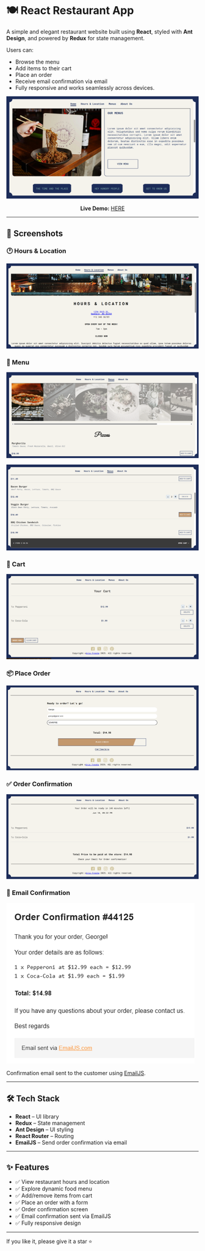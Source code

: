 # 🍽️ React Restaurant App

A simple and elegant restaurant website built using **React**, styled with **Ant Design**, and powered by **Redux** for state management.

Users can:

- Browse the menu
- Add items to their cart
- Place an order
- Receive email confirmation via email
- Fully responsive and works seamlessly across devices.

![Home Page](https://github.com/frestaris/react-restaurant-app/raw/master/src/assets/screenshots/homepage.png)

<p align="center">
  <strong>Live Demo:</strong> <a href="https://react-app-restaurant-website-sample.netlify.app/">HERE</a>
</p>

---

## 📸 Screenshots

### 🕐 Hours & Location

![Hours](https://github.com/frestaris/react-restaurant-app/raw/master/src/assets/screenshots/location.png)

### 🍔 Menu

![Menu](https://github.com/frestaris/react-restaurant-app/raw/master/src/assets/screenshots/menu.png)

![Menu](https://github.com/frestaris/react-restaurant-app/raw/master/src/assets/screenshots/menu-2.png)

### 🛒 Cart

![Cart](https://github.com/frestaris/react-restaurant-app/raw/master/src/assets/screenshots/cart.png)

### 📦 Place Order

![Place Order](https://github.com/frestaris/react-restaurant-app/raw/master/src/assets/screenshots/place-order.png)

### ✅ Order Confirmation

![Confirmation](https://github.com/frestaris/react-restaurant-app/raw/master/src/assets/screenshots/order-confirmation.png)

### 📧 Email Confirmation

![Receipt on Email](https://github.com/frestaris/react-restaurant-app/raw/master/src/assets/screenshots/receipt-email.png)

Confirmation email sent to the customer using [EmailJS](https://www.emailjs.com/).

---

## 🛠️ Tech Stack

- **React** – UI library
- **Redux** – State management
- **Ant Design** – UI styling
- **React Router** – Routing
- **EmailJS** – Send order confirmation via email

---

## ✨ Features

- ✅ View restaurant hours and location
- ✅ Explore dynamic food menu
- ✅ Add/remove items from cart
- ✅ Place an order with a form
- ✅ Order confirmation screen
- ✅ Email confirmation sent via EmailJS
- ✅ Fully responsive design

---

If you like it, please give it a star ⭐️
